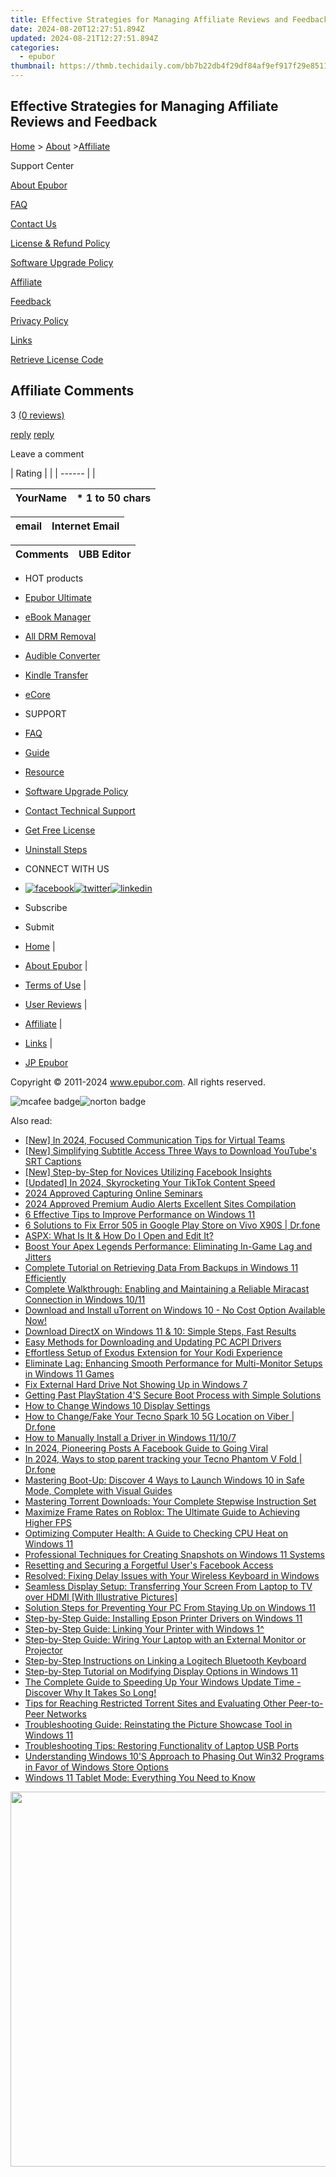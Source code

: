 ```yaml
---
title: Effective Strategies for Managing Affiliate Reviews and Feedback
date: 2024-08-20T12:27:51.894Z
updated: 2024-08-21T12:27:51.894Z
categories:
  - epubor
thumbnail: https://thmb.techidaily.com/bb7b22db4f29df84af9ef917f29e85118ed689c604ae901531790591bfbc5dab.jpg
---
```


## Effective Strategies for Managing Affiliate Reviews and Feedback

[Home](https://tools.techidaily.com/epubor/products/) \> [About](https://tools.techidaily.com/epubor/products/) \>[Affiliate](https://tools.techidaily.com/epubor/products/)

Support Center

[About Epubor](https://tools.techidaily.com/epubor/products/)

[FAQ](https://tools.techidaily.com/epubor/products/)

[Contact Us](https://tools.techidaily.com/epubor/products/)

[License & Refund Policy](https://tools.techidaily.com/epubor/products/)

[Software Upgrade Policy](https://tools.techidaily.com/epubor/products/)

[Affiliate](https://tools.techidaily.com/epubor/products/)

[Feedback](https://tools.techidaily.com/epubor/products/)

[Privacy Policy](https://tools.techidaily.com/epubor/products/)

[Links](https://tools.techidaily.com/epubor/products/)

[Retrieve License Code](https://tools.techidaily.com/epubor/products/)

## Affiliate Comments

3 [(0 reviews)](http://www.epubor.com/affiliate-sms.htm) 

[reply](https://tools.techidaily.com/epubor/products/) [reply](https://tools.techidaily.com/epubor/products/) 

Leave a comment

| Rating |  |
| ------ |  |

| YourName | \*  1 to 50 chars |
| -------- | ----------------- |

| email | Internet Email |
| ----- | -------------- |

| Comments | UBB Editor |
| -------- | ---------- |

* HOT products
* [Epubor Ultimate](https://tools.techidaily.com/epubor/ultimate/)
* [eBook Manager](https://tools.techidaily.com/epubor/ebook-manager/)
* [All DRM Removal](https://tools.techidaily.com/epubor/drm-removal-tools/)
* [Audible Converter](https://tools.techidaily.com/epubor/audible-converter/)
* [Kindle Transfer](https://tools.techidaily.com/epubor/transfer/)
* [eCore](https://tools.techidaily.com/epubor/ecore/)

* SUPPORT
* [FAQ](https://tools.techidaily.com/epubor/products/)
* [Guide](https://tools.techidaily.com/epubor/products/)
* [Resource](https://tools.techidaily.com/epubor/products/)
* [Software Upgrade Policy](https://tools.techidaily.com/epubor/products/)
* [Contact Technical Support](https://tools.techidaily.com/epubor/products/)
* [Get Free License](https://tools.techidaily.com/epubor/products/)
* [Uninstall Steps](https://tools.techidaily.com/epubor/products/)

* CONNECT WITH US
* [![facebook](http://www.epubor.com/images/fb.png)](https://www.facebook.com/eBookConverter)[![twitter](http://www.epubor.com/images/tw.png)](https://twitter.com/eBook%5FConverter)[![linkedin](http://www.epubor.com/images/Linkedin-Logo.png)](https://www.linkedin.com/company/epubor/)

* Subscribe
* Submit

* [Home](https://tools.techidaily.com/epubor/products/) |
* [About Epubor](https://tools.techidaily.com/epubor/products/) |
* [Terms of Use](https://tools.techidaily.com/epubor/products/) |
* [User Reviews](https://tools.techidaily.com/epubor/products/) |
* [Affiliate](https://tools.techidaily.com/epubor/products/) |
* [Links](https://tools.techidaily.com/epubor/products/) |
* [JP Epubor](https://jp.epubor.com)

Copyright © 2011-2024 www.epubor.com. All rights reserved.

![mcafee badge](http://www.epubor.com/images/mcafee-secure.png)![norton badge](http://www.epubor.com/images/norton-icon.png)

<ins class="adsbygoogle"
     style="display:block"
     data-ad-format="autorelaxed"
     data-ad-client="ca-pub-7571918770474297"
     data-ad-slot="1223367746"></ins>



<ins class="adsbygoogle"
     style="display:block"
     data-ad-client="ca-pub-7571918770474297"
     data-ad-slot="8358498916"
     data-ad-format="auto"
     data-full-width-responsive="true"></ins>

<span class="atpl-alsoreadstyle">Also read:</span>
<div><ul>
<li><a href="https://screen-activity-recording.techidaily.com/new-in-2024-focused-communication-tips-for-virtual-teams/"><u>[New] In 2024, Focused Communication Tips for Virtual Teams</u></a></li>
<li><a href="https://extra-skills.techidaily.com/new-simplifying-subtitle-access-three-ways-to-download-youtubes-srt-captions/"><u>[New] Simplifying Subtitle Access  Three Ways to Download YouTube's SRT Captions</u></a></li>
<li><a href="https://facebook-clips.techidaily.com/new-step-by-step-for-novices-utilizing-facebook-insights/"><u>[New] Step-by-Step for Novices  Utilizing Facebook Insights</u></a></li>
<li><a href="https://tiktok-video-recordings.techidaily.com/updated-in-2024-skyrocketing-your-tiktok-content-speed/"><u>[Updated] In 2024, Skyrocketing Your TikTok Content Speed</u></a></li>
<li><a href="https://screen-video-capture.techidaily.com/2024-approved-capturing-online-seminars/"><u>2024 Approved  Capturing Online Seminars</u></a></li>
<li><a href="https://extra-support.techidaily.com/2024-approved-premium-audio-alerts-excellent-sites-compilation/"><u>2024 Approved  Premium Audio Alerts  Excellent Sites Compilation</u></a></li>
<li><a href="https://tech-revival.techidaily.com/6-effective-tips-to-improve-performance-on-windows-11/"><u>6 Effective Tips to Improve Performance on Windows 11</u></a></li>
<li><a href="https://howto.techidaily.com/6-solutions-to-fix-error-505-in-google-play-store-on-vivo-x90s-drfone-by-drfone-fix-android-problems-fix-android-problems/"><u>6 Solutions to Fix Error 505 in Google Play Store on Vivo X90S | Dr.fone</u></a></li>
<li><a href="https://tech-revival.techidaily.com/aspx-what-is-it-and-how-do-i-open-and-edit-it/"><u>ASPX: What Is It & How Do I Open and Edit It?</u></a></li>
<li><a href="https://tech-revival.techidaily.com/boost-your-apex-legends-performance-eliminating-in-game-lag-and-jitters/"><u>Boost Your Apex Legends Performance: Eliminating In-Game Lag and Jitters</u></a></li>
<li><a href="https://tech-revival.techidaily.com/complete-tutorial-on-retrieving-data-from-backups-in-windows-11-efficiently/"><u>Complete Tutorial on Retrieving Data From Backups in Windows 11 Efficiently</u></a></li>
<li><a href="https://tech-revival.techidaily.com/complete-walkthrough-enabling-and-maintaining-a-reliable-miracast-connection-in-windows-1011/"><u>Complete Walkthrough: Enabling and Maintaining a Reliable Miracast Connection in Windows 10/11</u></a></li>
<li><a href="https://tech-revival.techidaily.com/download-and-install-utorrent-on-windows-10-no-cost-option-available-now/"><u>Download and Install uTorrent on Windows 10 - No Cost Option Available Now!</u></a></li>
<li><a href="https://tech-revival.techidaily.com/download-directx-on-windows-11-and-10-simple-steps-fast-results/"><u>Download DirectX on Windows 11 & 10: Simple Steps, Fast Results</u></a></li>
<li><a href="https://tech-revival.techidaily.com/easy-methods-for-downloading-and-updating-pc-acpi-drivers/"><u>Easy Methods for Downloading and Updating PC ACPI Drivers</u></a></li>
<li><a href="https://tech-revival.techidaily.com/effortless-setup-of-exodus-extension-for-your-kodi-experience/"><u>Effortless Setup of Exodus Extension for Your Kodi Experience</u></a></li>
<li><a href="https://tech-revival.techidaily.com/eliminate-lag-enhancing-smooth-performance-for-multi-monitor-setups-in-windows-11-games/"><u>Eliminate Lag: Enhancing Smooth Performance for Multi-Monitor Setups in Windows 11 Games</u></a></li>
<li><a href="https://tech-revival.techidaily.com/fix-external-hard-drive-not-showing-up-in-windows-7/"><u>Fix External Hard Drive Not Showing Up in Windows 7</u></a></li>
<li><a href="https://tech-revival.techidaily.com/getting-past-playstation-4s-secure-boot-process-with-simple-solutions/"><u>Getting Past PlayStation 4'S Secure Boot Process with Simple Solutions</u></a></li>
<li><a href="https://tech-revival.techidaily.com/how-to-change-windows-10-display-settings/"><u>How to Change Windows 10 Display Settings</u></a></li>
<li><a href="https://location-social.techidaily.com/how-to-changefake-your-tecno-spark-10-5g-location-on-viber-drfone-by-drfone-virtual-android/"><u>How to Change/Fake Your Tecno Spark 10 5G Location on Viber | Dr.fone</u></a></li>
<li><a href="https://blog-min.techidaily.com/how-to-manually-install-a-driver-in-windows-11107-by-drivereasy-guide/"><u>How to Manually Install a Driver in Windows 11/10/7</u></a></li>
<li><a href="https://facebook-video-files.techidaily.com/in-2024-pioneering-posts-a-facebook-guide-to-going-viral/"><u>In 2024, Pioneering Posts  A Facebook Guide to Going Viral</u></a></li>
<li><a href="https://android-location-track.techidaily.com/in-2024-ways-to-stop-parent-tracking-your-tecno-phantom-v-fold-drfone-by-drfone-virtual-android/"><u>In 2024, Ways to stop parent tracking your Tecno Phantom V Fold | Dr.fone</u></a></li>
<li><a href="https://tech-revival.techidaily.com/mastering-boot-up-discover-4-ways-to-launch-windows-10-in-safe-mode-complete-with-visual-guides/"><u>Mastering Boot-Up: Discover 4 Ways to Launch Windows 10 in Safe Mode, Complete with Visual Guides</u></a></li>
<li><a href="https://tech-revival.techidaily.com/mastering-torrent-downloads-your-complete-stepwise-instruction-set/"><u>Mastering Torrent Downloads: Your Complete Stepwise Instruction Set</u></a></li>
<li><a href="https://tech-revival.techidaily.com/maximize-frame-rates-on-roblox-the-ultimate-guide-to-achieving-higher-fps/"><u>Maximize Frame Rates on Roblox: The Ultimate Guide to Achieving Higher FPS</u></a></li>
<li><a href="https://tech-revival.techidaily.com/optimizing-computer-health-a-guide-to-checking-cpu-heat-on-windows-11/"><u>Optimizing Computer Health: A Guide to Checking CPU Heat on Windows 11</u></a></li>
<li><a href="https://tech-revival.techidaily.com/professional-techniques-for-creating-snapshots-on-windows-11-systems/"><u>Professional Techniques for Creating Snapshots on Windows 11 Systems</u></a></li>
<li><a href="https://tech-revival.techidaily.com/resetting-and-securing-a-forgetful-users-facebook-access/"><u>Resetting and Securing a Forgetful User's Facebook Access</u></a></li>
<li><a href="https://tech-revival.techidaily.com/resolved-fixing-delay-issues-with-your-wireless-keyboard-in-windows/"><u>Resolved: Fixing Delay Issues with Your Wireless Keyboard in Windows</u></a></li>
<li><a href="https://tech-revival.techidaily.com/seamless-display-setup-transferring-your-screen-from-laptop-to-tv-over-hdmi-with-illustrative-pictures/"><u>Seamless Display Setup: Transferring Your Screen From Laptop to TV over HDMI [With Illustrative Pictures]</u></a></li>
<li><a href="https://tech-revival.techidaily.com/solution-steps-for-preventing-your-pc-from-staying-up-on-windows-11/"><u>Solution Steps for Preventing Your PC From Staying Up on Windows 11</u></a></li>
<li><a href="https://tech-revival.techidaily.com/step-by-step-guide-installing-epson-printer-drivers-on-windows-11/"><u>Step-by-Step Guide: Installing Epson Printer Drivers on Windows 11</u></a></li>
<li><a href="https://tech-revival.techidaily.com/step-by-step-guide-linking-your-printer-with-windows-1/"><u>Step-by-Step Guide: Linking Your Printer with Windows 1^</u></a></li>
<li><a href="https://tech-revival.techidaily.com/step-by-step-guide-wiring-your-laptop-with-an-external-monitor-or-projector/"><u>Step-by-Step Guide: Wiring Your Laptop with an External Monitor or Projector</u></a></li>
<li><a href="https://tech-revival.techidaily.com/step-by-step-instructions-on-linking-a-logitech-bluetooth-keyboard/"><u>Step-by-Step Instructions on Linking a Logitech Bluetooth Keyboard</u></a></li>
<li><a href="https://tech-revival.techidaily.com/step-by-step-tutorial-on-modifying-display-options-in-windows-11/"><u>Step-by-Step Tutorial on Modifying Display Options in Windows 11</u></a></li>
<li><a href="https://tech-revival.techidaily.com/1723808136522-the-complete-guide-to-speeding-up-your-windows-update-time-discover-why-it-takes-so-long/"><u>The Complete Guide to Speeding Up Your Windows Update Time - Discover Why It Takes So Long!</u></a></li>
<li><a href="https://tech-revival.techidaily.com/tips-for-reaching-restricted-torrent-sites-and-evaluating-other-peer-to-peer-networks/"><u>Tips for Reaching Restricted Torrent Sites and Evaluating Other Peer-to-Peer Networks</u></a></li>
<li><a href="https://tech-revival.techidaily.com/troubleshooting-guide-reinstating-the-picture-showcase-tool-in-windows-11/"><u>Troubleshooting Guide: Reinstating the Picture Showcase Tool in Windows 11</u></a></li>
<li><a href="https://tech-revival.techidaily.com/troubleshooting-tips-restoring-functionality-of-laptop-usb-ports/"><u>Troubleshooting Tips: Restoring Functionality of Laptop USB Ports</u></a></li>
<li><a href="https://tech-revival.techidaily.com/understanding-windows-10s-approach-to-phasing-out-win32-programs-in-favor-of-windows-store-options/"><u>Understanding Windows 10'S Approach to Phasing Out Win32 Programs in Favor of Windows Store Options</u></a></li>
<li><a href="https://tech-revival.techidaily.com/windows-11-tablet-mode-everything-you-need-to-know/"><u>Windows 11 Tablet Mode: Everything You Need to Know</u></a></li>
</ul></div>

<!-- affiliate ads begin -->
<a href="https://appsumo.8odi.net/c/5597632/2087394/7443" target="_top" id="2087394"><img src="//a.impactradius-go.com/display-ad/7443-2087394" border="0" alt="" width="1200" height="600"/></a><img height="0" width="0" src="https://appsumo.8odi.net/i/5597632/2087394/7443" style="position:absolute;visibility:hidden;" border="0" />
<!-- affiliate ads end -->